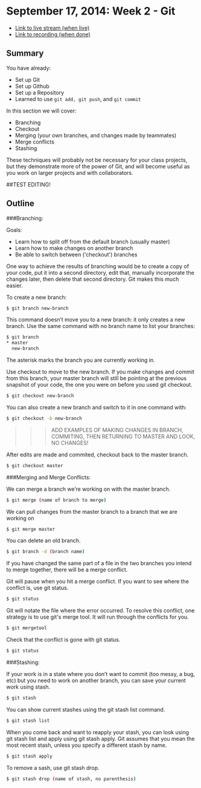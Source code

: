 # September 17, 2014: Week 2 - Git 

* [Link to live stream (when live)]()
* [Link to recording (when done)]()

## Summary
You have already:

- Set up Git
- Set up Github
- Set up a Repository
- Learned to use `git add, git push`, and `git commit`

In this section we will cover:

- Branching
- Checkout
- Merging (your own branches, and changes made by teammates)
- Merge conflicts
- Stashing

These techniques will probably not be necessary for your class projects, but they demonstrate more of the power of Git, and will become useful as you work on larger projects and with collaborators.

##TEST EDITING!

## Outline
###Branching:

Goals: 
- Learn how to split off from the default branch (usually master)
- Learn how to make changes on another branch
- Be able to switch between ('checkout') branches 

One way to achieve the results of branching would be to create a copy of your code, put it into a second directory, edit that, manually incorporate the changes later, then delete that second directory. Git makes this much easier.

To create a new branch:

```bash
$ git branch new-branch
```

This command doesn’t move you to a new branch: it only creates a new branch. Use the same command with no branch name to list your branches:

```bash
$ git branch
* master
  new-branch
```

The asterisk marks the branch you are currently working in.

Use checkout to move to the new branch. If you make changes and commit from this branch, your master branch will still be pointing at the previous snapshot of your code, the one you were on before you used git checkout.

```bash
$ git checkout new-branch
```

You can also create a new branch and switch to it in one command with:

```bash
$ git checkout -b new-branch
```

>>>ADD EXAMPLES OF MAKING CHANGES IN BRANCH, COMMITING, THEN RETURNING TO MASTER AND LOOK, NO CHANGES!

After edits are made and commited, checkout back to the master branch.

```bash
$ git checkout master
```

###Merging and Merge Conflicts:

We can merge a branch we’re working on with the master branch.

```bash
$ git merge (name of branch to merge)
```

We can pull changes from the master branch to a branch that we are working on

```bash
$ git merge master
```

You can delete an old branch.

```bash
$ git branch -d (branch name)
```

If you have changed the same part of a file in the two branches you intend to merge together, there will be a merge conflict. 

Git will pause when you hit a merge conflict. If you want to see where the conflict is, use git status.

```bash
$ git status
```

Git will notate the file where the error occurred. 
To resolve this conflict, one strategy is to use git's merge tool. It will run through the conflicts for you.

```bash
$ git mergetool
```

Check that the conflict is gone with git status.
```bash
$ git status
```

###Stashing:

If your work is in a state where you don’t want to commit (too messy, a bug, etc) but you need to work on another branch, you can save your current work using stash.

```bash
$ git stash
```

You can show current stashes using the git stash list command.

```bash
$ git stash list
```

When you come back and want to reapply your stash, you can look using git stash list and apply using git stash apply. Git assumes that you mean the most recent stash, unless you specify a different stash by name.

```bash
$ git stash apply
```

To remove a sash, use git stash drop.

```bash
$ git stash drop (name of stash, no parenthesis)
```

